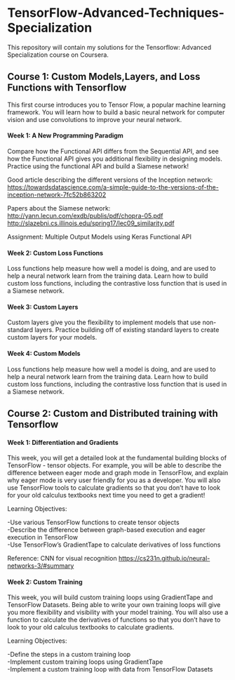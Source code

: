 # TensorFlow-Advanced-Techniques-Specialization

This repository will contain my solutions for the Tensorflow: Advanced Specialization course on Coursera.  

## Course 1: Custom Models,Layers, and Loss Functions with Tensorflow

This first course introduces you to Tensor Flow, a popular machine learning framework. You will learn how to build a basic neural network for computer vision and use convolutions to improve your neural network.

#### Week 1: A New Programming Paradigm
Compare how the Functional API differs from the Sequential API, and see how the Functional API gives you additional flexibility in designing models. Practice using the functional API and build a Siamese network!

Good article describing the different versions of the Inception network:  
https://towardsdatascience.com/a-simple-guide-to-the-versions-of-the-inception-network-7fc52b863202

Papers about the Siamese network:  
http://yann.lecun.com/exdb/publis/pdf/chopra-05.pdf  
http://slazebni.cs.illinois.edu/spring17/lec09_similarity.pdf

Assignment: Multiple Output Models using Keras Functional API

#### Week 2: Custom Loss Functions
Loss functions help measure how well a model is doing, and are used to help a neural network learn from the training data. Learn how to build custom loss functions, including the contrastive loss function that is used in a Siamese network.


#### Week 3: Custom Layers
Custom layers give you the flexibility to implement models that use non-standard layers. Practice building off of existing standard layers to create custom layers for your models.


#### Week 4: Custom Models
Loss functions help measure how well a model is doing, and are used to help a neural network learn from the training data. Learn how to build custom loss functions, including the contrastive loss function that is used in a Siamese network.


## Course 2: Custom and Distributed training with Tensorflow

#### Week 1: Differentiation and Gradients
This week, you will get a detailed look at the fundamental building blocks of TensorFlow - tensor objects. For example, you will be able to describe the difference between eager mode and graph mode in TensorFlow, and explain why eager mode is very user friendly for you as a developer. You will also use TensorFlow tools to calculate gradients so that you don’t have to look for your old calculus textbooks next time you need to get a gradient!

Learning Objectives:

-Use various TensorFlow functions to create tensor objects  
-Describe the difference between graph-based execution and eager execution in TensorFlow  
-Use TensorFlow’s GradientTape to calculate derivatives of loss functions  



Reference: CNN for visual recognition https://cs231n.github.io/neural-networks-3/#summary

#### Week 2: Custom Training
This week, you will build custom training loops using GradientTape and TensorFlow Datasets. Being able to write your own training loops will give you more flexibility and visibility with your model training. You will also use a function to calculate the derivatives of functions so that you don’t have to look to your old calculus textbooks to calculate gradients.

Learning Objectives:

-Define the steps in a custom training loop  
-Implement custom training loops using GradientTape  
-Implement a custom training loop with data from TensorFlow Datasets  
